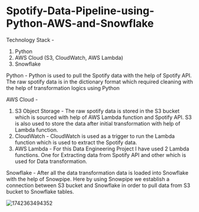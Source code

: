 # Spotify-Data-Pipeline-using-Python-AWS-and-Snowflake

Technology Stack - 
1. Python
2. AWS Cloud (S3, CloudWatch, AWS Lambda)
3. Snowflake

Python - 
Python is used to pull the Spotify data with the help of Spotify API. The raw spotify data is in the dictionary format which required cleaning with the help of transformation logics using Python

AWS Cloud - 
1. S3 Object Storage - The raw spotify data is stored in the S3 bucket which is sourced with help of AWS Lambda function and Spotify API. S3 is also used to store the data after initial transformation with help of Lambda function.
2. CloudWatch - CloudWatch is used as a trigger to run the Lambda function which is used to extract the Spotify data.
3. AWS Lambda - For this Data Engineering Project I have used 2 Lambda functions. One for Extracting data from Spotify API and other which is used for Data transformation.

Snowflake - 
After all the data transformation data is loaded into Snowflake with the help of Snowpipe. Here by using Snowpipe we establish a connection between S3 bucket and Snowflake in order to pull data from S3 bucket to Snowflake tables.


![1742363494352](https://github.com/user-attachments/assets/829e5ed2-f3d6-4590-b424-85c0f2afb788)
